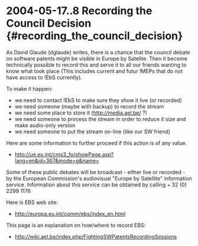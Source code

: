 # 2004-05-17..8 Recording the Council Decision {#recording_the_council_decision}

As David Glaude (dglaude) writes, there is a chance that the council
debate on software patents might be visible in Europe by Satelite. Then
it become technically possible to record this and serve it to all our
friends wanting to know what took place (This includes current and futur
!MEPs that do not have access to !EbS currently).

To make it happen:

-   we need to contact !EbS to make sure they show it live (or recorded)
-   we need someone (maybe with backup) to record the stream
-   we need some place to store it (http://media.ael.be/ ?)
-   we need someone to process the stream in order to reduce it size and
    make audio-only version
-   we need someone to put the stream on-line (like our SW friend)

Here are some information to further proceed if this action is of any
value.

-   <http://ue.eu.int/cms3_fo/showPage.asp?lang=en&id=367&mode=g&name=>

Some of these public debates will be broadcast - either live or
recorded - by the European Commission\'s audiovisual \"Europe by
Satellite\" information service. Information about this service can be
obtained by calling + 32 (0) 2299 1176

Here is EBS web site:

-   <http://europa.eu.int/comm/ebs/index_en.html>

This page is an explanation on how/where to record EBS:

-   <http://wiki.ael.be/index.php/FightingSWPatentsRecordingSessions>
